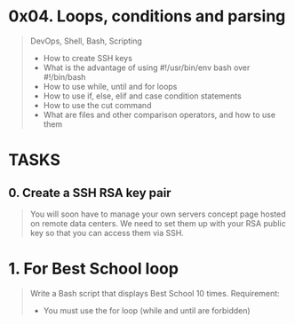 # 0x04. Loops, conditions and parsing
> DevOps, Shell, Bash, Scripting
> - How to create SSH keys
> - What is the advantage of using #!/usr/bin/env bash over #!/bin/bash
> - How to use while, until and for loops
> - How to use if, else, elif and case condition statements
> - How to use the cut command
> - What are files and other comparison operators, and how to use them

# TASKS
## 0. Create a SSH RSA key pair
> You will soon have to manage your own servers concept page hosted on remote data centers. We need to set them up with your RSA public key so that you can access them via SSH.

# 1. For Best School loop
> Write a Bash script that displays Best School 10 times.
> Requirement:
> - You must use the for loop (while and until are forbidden)




